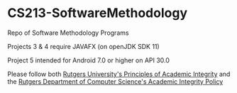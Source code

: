 # CS213-SoftwareMethodology
Repo of Software Methodology Programs

Projects 3 & 4 require JAVAFX (on openJDK SDK 11)

Project 5 intended for Android 7.0 or higher on API 30.0

Please follow both [Rutgers University's Principles of Academic Integrity](http://academicintegrity.rutgers.edu/) and the [Rutgers Department of Computer Science's Academic Integrity Policy](https://www.cs.rutgers.edu/academics/undergraduate/academic-integrity-policy)
